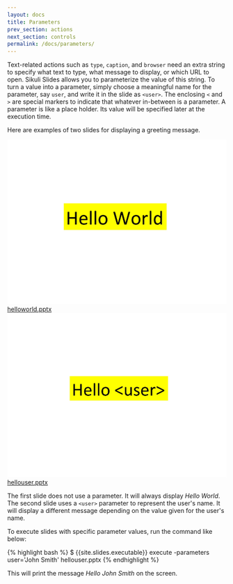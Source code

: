 ```yaml
---
layout: docs
title: Parameters
prev_section: actions
next_section: controls
permalink: /docs/parameters/
---
```


Text-related actions such as `type`, `caption`, and `browser` need an extra string to specify what text to type, what message to display, or which URL to open. Sikuli Slides allows you to parameterize the value of this string. To turn a value into a parameter, simply choose a meaningful name for the parameter, say `user`, and write it in the slide as `<user>`. The enclosing `<` and `>` are special markers to indicate that whatever in-between is a parameter. A parameter is like a place holder. Its value will be specified later at the execution time.
	
Here are examples of two slides for displaying a greeting message. 

<div class="grid whole">
	<div class="unit half">
		<img src="/img/helloworld.jpg" class="whole img-polaroid"><br>
		<a href="/pptx/helloworld.pptx">helloworld.pptx</a>
	</div>
	<div class="unit half">
		<img src="/img/hellouser.jpg" class="whole img-polaroid"><br>
		<a href="/pptx/hellouser.pptx">hellouser.pptx</a>
	</div>
</div>

The first slide does not use a parameter. It will always display *Hello World*. The second slide uses a `<user>` parameter to represent the user's name. It will display a different message depending on the value given for the user's name.

To execute slides with specific parameter values, run the command like below:

{% highlight bash %}
$ {{site.slides.executable}} execute -parameters user='John Smith' hellouser.pptx 
{% endhighlight %}

This will print the message *Hello John Smith* on the screen.